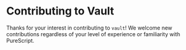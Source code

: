 # Contributing to Vault

Thanks for your interest in contributing to `vault`! We welcome new contributions regardless of your level of experience or familiarity with PureScript.
